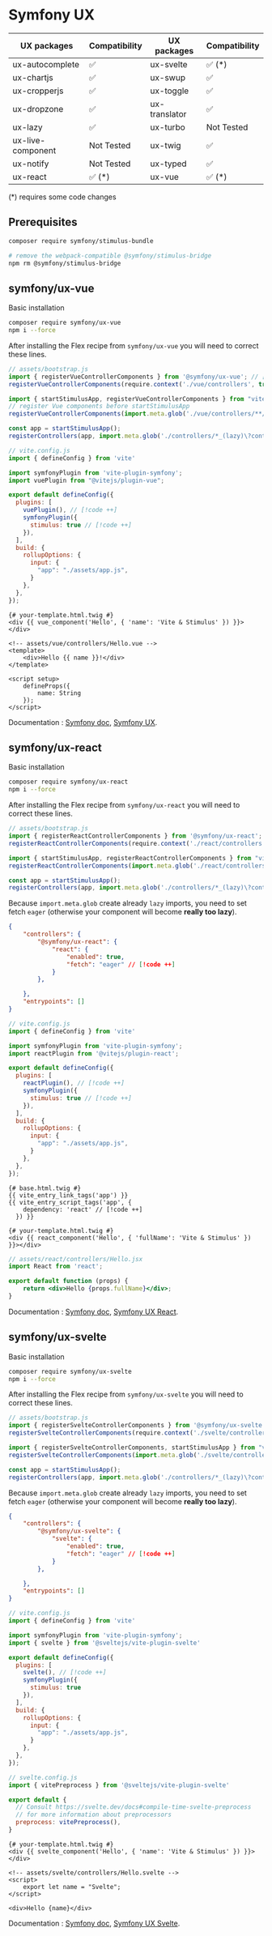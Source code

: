
# Symfony UX

| UX packages       | Compatibility | UX packages       | Compatibility |
|-------------------|---------------|-------------------|---------------|
| ux-autocomplete   | ✅            | ux-svelte         | ✅ (*)        |
| ux-chartjs        | ✅            | ux-swup           | ✅            |
| ux-cropperjs      | ✅            | ux-toggle         | ✅            |
| ux-dropzone       | ✅            | ux-translator     | ✅            |
| ux-lazy           | ✅            | ux-turbo          | Not Tested    |
| ux-live-component | Not Tested    | ux-twig           | ✅            |
| ux-notify         | Not Tested    | ux-typed          | ✅            |
| ux-react          | ✅ (*)        | ux-vue            | ✅ (*)        |

(*) requires some code changes

## Prerequisites

```bash
composer require symfony/stimulus-bundle

# remove the webpack-compatible @symfony/stimulus-bridge
npm rm @symfony/stimulus-bridge
```

## symfony/ux-vue

Basic installation

```bash
composer require symfony/ux-vue
npm i --force
```

After installing the Flex recipe from `symfony/ux-vue` you will need to correct these lines.

```js
// assets/bootstrap.js
import { registerVueControllerComponents } from '@symfony/ux-vue'; // [!code --]
registerVueControllerComponents(require.context('./vue/controllers', true, /\.vue$/)); // [!code --]

import { startStimulusApp, registerVueControllerComponents } from "vite-plugin-symfony/stimulus/helpers" // [!code ++]
// register Vue components before startStimulusApp
registerVueControllerComponents(import.meta.glob('./vue/controllers/**/*.vue')) // [!code ++]

const app = startStimulusApp();
registerControllers(app, import.meta.glob('./controllers/*_(lazy)\?controller.[jt]s(x)\?'))
```

```js
// vite.config.js
import { defineConfig } from 'vite'

import symfonyPlugin from 'vite-plugin-symfony';
import vuePlugin from "@vitejs/plugin-vue";

export default defineConfig({
  plugins: [
    vuePlugin(), // [!code ++]
    symfonyPlugin({
      stimulus: true // [!code ++]
    }),
  ],
  build: {
    rollupOptions: {
      input: {
        "app": "./assets/app.js",
      }
    },
  },
});
```
```twig
{# your-template.html.twig #}
<div {{ vue_component('Hello', { 'name': 'Vite & Stimulus' }) }}></div>
```
```vue
<!-- assets/vue/controllers/Hello.vue -->
<template>
    <div>Hello {{ name }}!</div>
</template>

<script setup>
    defineProps({
        name: String
    });
</script>
```

Documentation : [Symfony doc](https://symfony.com/bundles/ux-vue/current/index.html), [Symfony UX](https://ux.symfony.com/vue).


## symfony/ux-react

Basic installation

```bash
composer require symfony/ux-react
npm i --force
```

After installing the Flex recipe from `symfony/ux-react` you will need to correct these lines.

```js
// assets/bootstrap.js
import { registerReactControllerComponents } from '@symfony/ux-react'; // [!code --]
registerReactControllerComponents(require.context('./react/controllers', true, /\.(j|t)sx?$/)); // [!code --]

import { startStimulusApp, registerReactControllerComponents } from "vite-plugin-symfony/stimulus/helpers" // [!code ++]
registerReactControllerComponents(import.meta.glob('./react/controllers/**/*.[jt]s(x)\?')); // [!code ++]

const app = startStimulusApp();
registerControllers(app, import.meta.glob('./controllers/*_(lazy)\?controller.[jt]s(x)\?'))
```

Because `import.meta.glob` create already `lazy` imports, you need to set fetch `eager` (otherwise your component will become **really too lazy**).
```json
{
    "controllers": {
        "@symfony/ux-react": {
            "react": {
                "enabled": true,
                "fetch": "eager" // [!code ++]
            }
        },

    },
    "entrypoints": []
}
```
```js
// vite.config.js
import { defineConfig } from 'vite'

import symfonyPlugin from 'vite-plugin-symfony';
import reactPlugin from '@vitejs/plugin-react';

export default defineConfig({
  plugins: [
    reactPlugin(), // [!code ++]
    symfonyPlugin({
      stimulus: true // [!code ++]
    }),
  ],
  build: {
    rollupOptions: {
      input: {
        "app": "./assets/app.js",
      }
    },
  },
});
```
```twig
{# base.html.twig #}
{{ vite_entry_link_tags('app') }}
{{ vite_entry_script_tags('app', {
    dependency: 'react' // [!code ++]
  }) }}
```
```twig
{# your-template.html.twig #}
<div {{ react_component('Hello', { 'fullName': 'Vite & Stimulus' }) }}></div>
```
```jsx
// assets/react/controllers/Hello.jsx
import React from 'react';

export default function (props) {
    return <div>Hello {props.fullName}</div>;
}
```

Documentation : [Symfony doc](https://symfony.com/bundles/ux-react/current/index.html), [Symfony UX React](https://ux.symfony.com/react).


## symfony/ux-svelte

Basic installation

```bash
composer require symfony/ux-svelte
npm i --force
```

After installing the Flex recipe from `symfony/ux-svelte` you will need to correct these lines.

```js
// assets/bootstrap.js
import { registerSvelteControllerComponents } from '@symfony/ux-svelte'; // [!code --]
registerSvelteControllerComponents(require.context('./svelte/controllers', true, /\.svelte$/)); // [!code --]

import { registerSvelteControllerComponents, startStimulusApp } from "vite-plugin-symfony/stimulus/helpers" // [!code ++]
registerSvelteControllerComponents(import.meta.glob('./svelte/controllers/**/*.svelte')); // [!code ++]

const app = startStimulusApp();
registerControllers(app, import.meta.glob('./controllers/*_(lazy)\?controller.[jt]s(x)\?'))
```

Because `import.meta.glob` create already `lazy` imports, you need to set fetch `eager` (otherwise your component will become **really too lazy**).
```json
{
    "controllers": {
        "@symfony/ux-svelte": {
            "svelte": {
                "enabled": true,
                "fetch": "eager" // [!code ++]
            }
        },

    },
    "entrypoints": []
}
```

```js
// vite.config.js
import { defineConfig } from 'vite'

import symfonyPlugin from 'vite-plugin-symfony';
import { svelte } from '@sveltejs/vite-plugin-svelte'

export default defineConfig({
  plugins: [
    svelte(), // [!code ++]
    symfonyPlugin({
      stimulus: true
    }),
  ],
  build: {
    rollupOptions: {
      input: {
        "app": "./assets/app.js",
      }
    },
  },
});
```

```js
// svelte.config.js
import { vitePreprocess } from '@sveltejs/vite-plugin-svelte'

export default {
  // Consult https://svelte.dev/docs#compile-time-svelte-preprocess
  // for more information about preprocessors
  preprocess: vitePreprocess(),
}
```
```twig
{# your-template.html.twig #}
<div {{ svelte_component('Hello', { 'name': 'Vite & Stimulus' }) }}></div>
```
```svelte
<!-- assets/svelte/controllers/Hello.svelte -->
<script>
    export let name = "Svelte";
</script>

<div>Hello {name}</div>
```
Documentation : [Symfony doc](https://symfony.com/bundles/ux-svelte/current/index.html), [Symfony UX Svelte](https://ux.symfony.com/svelte).
